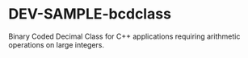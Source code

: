 DEV-SAMPLE-bcdclass
===================

Binary Coded Decimal Class for C++ applications requiring arithmetic operations on large integers.
